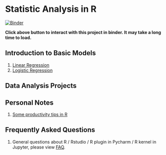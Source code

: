 # Statistic Analysis in R
[![Binder](https://mybinder.org/badge_logo.svg)](https://mybinder.org/v2/gh/yingwang-git/R_StatisticAnalysis/HEAD?urlpath=lab)

**Click above button to interact with this project in binder. It may take a long time to load.**


## Introduction to Basic Models

1. [Linear Regression](1_LinearRegression.ipynb)
2. [Logistic Regression](2_LogisticRegression.ipynb)


## Data Analysis Projects


## Personal Notes
1. [Some productivity tips in R](0_ProductivityTips.ipynb)

## Frequently Asked Questions

1. General questions about R / Rstudio / R plugin in Pycharm / R kernel in Jupyter, please view [FAQ](FAQ.md).
